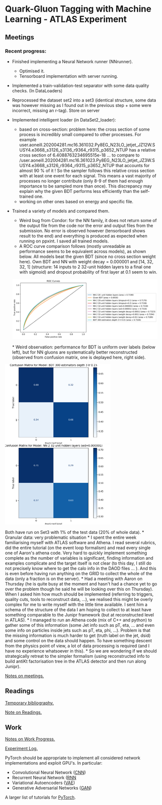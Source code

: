 # Quark-Gluon Tagging with Machine Learning - ATLAS Experiment
## Meetings
### Recent progress: 
* Finished implementing a Neural Network runner (NNrunner).
    * Optimised it.
    * Tensorboard implementation with server running.

* Implemented a train-validation-test separator with some data quality checks. (In DataLoaders)

* Reprocessed the dataset set2 into a set3  (identical structure, some data was however missing as I found out in the previous step + some were incorrect, missing an r-tag). Store on server

* Implemented intelligent loader (in DataSet2_loader):
    * based on cross-section: problem here: the cross section of some process is incredibly small compared to other processes. For example user.aoneill.202004281.mc16.361032.Py8EG_N23LO_jetjet_JZ12W.SUSY4.e3668_s3126_s3136_r9364_r9315_p3652_NTUP has a relative cross section of 6.4088763234695515e-18 ... to compare to /user.aoneill.202004281.mc16.361023.Py8EG_N23LO_jetjet_JZ3W.SUSY4.e3668_s3126_r9364_r9315_p3652_NTUP that accounts for almost 90 % of it ! So the sampler follows this relative cross section with at least one event for each signal. This means a vast majority of processes no longer contribute (only 8-9 of them had enough importance to be sampled more than once). This discrepancy may explain why the given BDT performs less efficiently than the self-trained one. 
    * working on other ones based on energy and specific file.

* Trained a variety of models and compared them.  
    * Weird bug from Condor: for the NN family, it does not return some of the output file from the code nor the error and output files from the submission. No error is observed however (tensorboard shows result to the end) and everything is produced as expected when running on ppxint. I saved all trained models. 
    * A ROC curve comparison follows (mostly unreadable as performance seems to be equivalent across models), as shown below. All models beat the given BDT (since no cross section weight here). Own BDT and NN with weight decay = 0.000001 and [14, 32, 32, 1] (structure: 14 inputs to 2 32-unit hidden layers to a final one with sigmoid) and dropout probability of first layer at 0.1 seem to win.
    <p float="center">
    <img src="Readme_Result/ROC_curve_all_models.png" width="700" /> 
    </p>
    * Weird observation: performance for BDT is uniform over labels (below left), but for NN gluons are systematically better reconstructed (observed from confusion matrix, one is deplayed here, right side).
<p float="center">
<img src="Readme_Result/confusion_matrixBDT.png" width="350" />
<img src="Readme_Result/confusion_matrixNN.png" width="350" /> 
</p>
Both have run on Set3 with 1% of the test data (20% of whole data). 
* Granular data: very problematic situation
    * I spent the entire week familiarising myself with ATLAS software and Athena. I read several rubrics, did the entire tutorial (on the event loop formalism) and read every single one of Aaron's athena code. Very hard to quickly implement something complete as the number of variables is significant, finding information and examples complicate and the target itself is not clear (to this day, I still do not precisely know where to get the calo info in the DAOD files ... ). And this is even before having run anything on the GRID to collect the whole of the data (only a fraction is on the server).
    * Had a meeting with Aaron on Thursday (he is quite busy at the moment and hasn't had a chance yet to go over the problem though he said he will be looking over this on Thursday). When I asked him how much should be implemented (referring to triggers, quality cuts, tools to reconstruct data, ...), we realised this might be overly complex for me to write myself with the little time available. I sent him a schema of the structure of the data I am hoping to collect to at least have something comparable to the Junipr framework (but at reconstructed level in ATLAS). 
    * I managed to run an Athena code (mix of C++ and python) to gather some of this information (some Jet info such as pT, eta, ... and even some info on particles inside jets such as pT, eta, phi, ...). Problem is that the missing information is much harder to get (truth label on the jet, dsid) and some control on the data should happen. To have something descent from the physics point of view, a lot of data processing is required (and I have no experience whatsoever in this).
    * So we are wondering if we should strategically retreat to the simpler formalism (using reconstructed info to build antiKt factorisation tree in the ATLAS detector and then run along Junipr).



[Notes on meetings.](https://docs.google.com/document/d/1mPCNGwLqUHwPWRzEXwxDVAvANspSMXEBrSzKO49E8Ds/edit?usp=sharing)

## Readings
[Temporary bibliography.](https://docs.google.com/document/d/1T0P84bvZvcEdx9cvs6z_uXsKWNDNlzjyWbvqWfU1s5I/edit)

[Note on Readings.](https://docs.google.com/document/d/1u7orIhStgtNy6GY1Ix_eOC2UjRiMTey7CkkDW5u7Oxg/edit?usp=sharing)

## Work
[Notes on Work Progress.](https://docs.google.com/document/d/1REFWLDmTNmnLVJMIwqeWt13o8EeNrBTAoQybtgy6I2A/edit?usp=sharing)

[Experiment Log.](https://docs.google.com/spreadsheets/d/1Yu8Fxa3OA3b5M0SDpXkCFffr_e0Qvg-HA2QqpyZvl-I/edit?usp=sharing)

PyTorch should be appropriate to implement all considered network implementations and exploit GPU's. In particular:
* Convolutional Neural Network ([CNN](https://pytorch.org/tutorials/beginner/blitz/cifar10_tutorial.html))
* Recurrent Neural Network ([RNN](https://pytorch.org/tutorials/intermediate/char_rnn_classification_tutorial.html)
* Variational Autoencoders ([VAE](https://pyro.ai/examples/vae.html))
* Generative Adversarial Networks ([GAN](https://pytorch.org/tutorials/beginner/dcgan_faces_tutorial.html))

A larger list of tutorials for [PyTorch](https://pytorch.org/tutorials/). 
